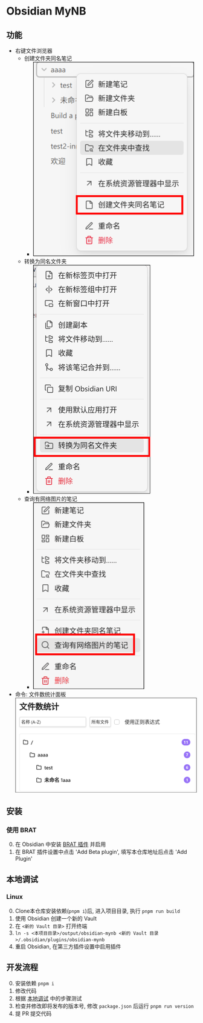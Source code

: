# Obsidian MyNB

## 功能

- 右键文件浏览器
  - 创建文件夹同名笔记
    - ![image](./docs/assets/add-same-dir-name-note.png)
  - 转换为同名文件夹
    - ![image](./docs/assets/convert-to-same-name-dirnote.png)
  - 查询有网络图片的笔记
    - ![image](./docs/assets/find-network-image-notes.png)
- 命令: 文件数统计面板
![image](./docs/assets/open-files-count-statistics-panel.png)


## 安装

### 使用 BRAT

0. 在 Obsidian 中安装 [BRAT 插件](https://github.com/TfTHacker/obsidian42-brat) 并启用
1. 在 BRAT 插件设置中点击 'Add Beta plugin', 填写本仓库地址后点击 'Add Plugin'

## 本地调试

### Linux

0. Clone本仓库安装依赖(`pnpm i`)后, 进入项目目录, 执行 `pnpm run build`
1. 使用 Obsidian 创建一个新的 Vault
2. 在 `<新的 Vault 目录>` 打开终端
3. `ln -s <本项目目录>/output/obsidian-mynb <新的 Vault 目录>/.obsidian/plugins/obsidian-mynb`
4. 重启 Obsidian, 在第三方插件设置中启用插件

## 开发流程

0. 安装依赖 `pnpm i`
1. 修改代码
2. 根据 [本地调试](#本地调试) 中的步骤测试
3. 检查并修改即将发布的版本号, 修改 `package.json` 后运行 `pnpm run version`
4. 提 PR 提交代码
